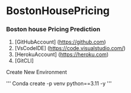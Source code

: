 # BostonHousePricing

### Boston house Pricing Prediction

1. [GitHubAccount] (https://github.com)
2. [VsCodeIDE] (https://code.visualstudio.com/)
3. [HerokuAccount] (https://heroku.com)
4. [GitCLI]



Create New Environment 

'''
Conda create -p venv python==3.11 -y
'''